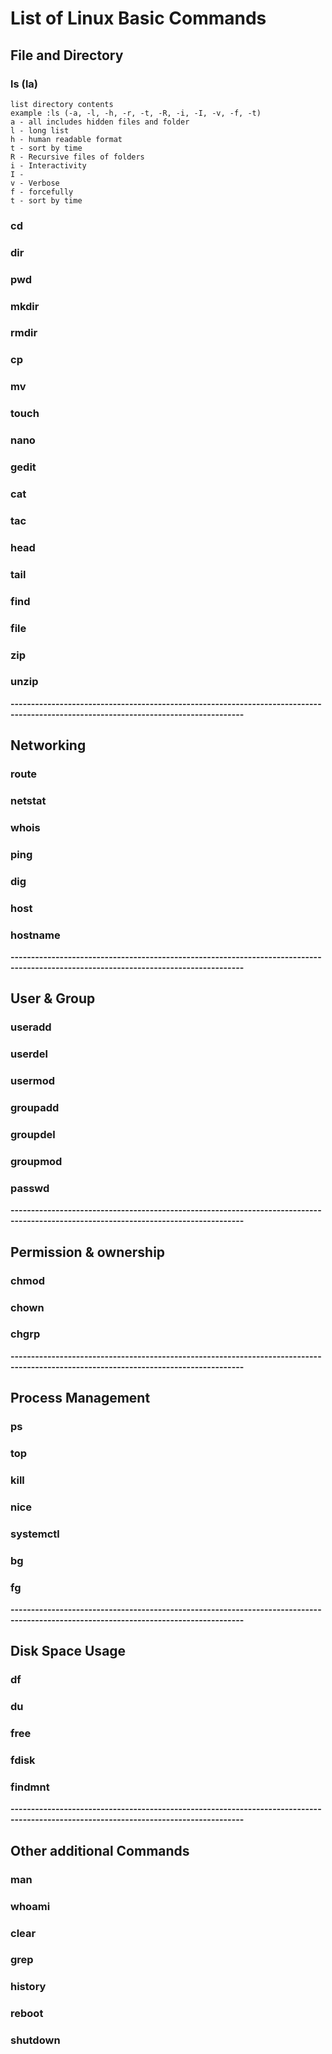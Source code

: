 # List of Linux Basic Commands
## File and Directory
### ls (la)
    list directory contents 
    example :ls (-a, -l, -h, -r, -t, -R, -i, -I, -v, -f, -t) 
    a - all includes hidden files and folder 
    l - long list
    h - human readable format
    t - sort by time 
    R - Recursive files of folders 
    i - Interactivity 
    I - 
    v - Verbose 
    f - forcefully 
    t - sort by time

 ### cd
 ### dir
 ### pwd
 ### mkdir
 ### rmdir
 ### cp
 ### mv
 ### touch
 ### nano
 ### gedit
 ### cat
 ### tac
 ### head
 ### tail
 ### find
 ### file
 ### zip
 ### unzip
**-------------------------------------------------------------------------------------------------------------------------------------**
## Networking
### route
### netstat
### whois
### ping
### dig
### host
### hostname
**-------------------------------------------------------------------------------------------------------------------------------------**
## User & Group
### useradd
### userdel
### usermod
### groupadd
### groupdel
### groupmod
### passwd


**-------------------------------------------------------------------------------------------------------------------------------------**
## Permission & ownership
### chmod
### chown
### chgrp


**-------------------------------------------------------------------------------------------------------------------------------------**
## Process Management
### ps
### top
### kill
### nice
### systemctl
### bg
### fg
**-------------------------------------------------------------------------------------------------------------------------------------**
## Disk Space Usage
### df
### du
### free
### fdisk
### findmnt

**-------------------------------------------------------------------------------------------------------------------------------------**
## Other additional Commands
### man
### whoami
### clear
### grep
### history
### reboot
### shutdown
